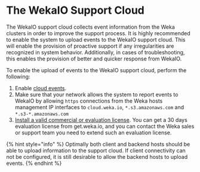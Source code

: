 # The WekaIO Support Cloud

The WekaIO support cloud collects event information from the Weka clusters in order to improve the support process. It is highly recommended to enable the system to upload events to the WekaIO support cloud. This will enable the provision of proactive support if any irregularities are recognized in system behavior. Additionally, in cases of troubleshooting, this enables the provision of better and quicker response from WekaIO.

To enable the upload of events to the WekaIO support cloud, perform the following:

1. Enable [cloud events](../install/bare-metal/untitled.md#stage-4-enabling-cloud-event-notifications-optional).
2. Make sure that your network allows the system to report events to WekaIO by allowing `https` connections from the Weka hosts management IP interfaces to `cloud.weka.io`, `*.s3.amazonaws.com` and `*.s3-*.amazonaws.com`
3. [Install a valid commercial or evaluation license](../licensing/overview.md).  You can get a 30 days evaluation license from get.weka.io, and you can contact the Weka sales or support team you need to extend such an evaluation license.

{% hint style="info" %}
Optimally both client and backend hosts should be able to upload information to the support cloud. If client connectivity can not be configured, it is still desirable to allow the backend hosts to upload events.
{% endhint %}



